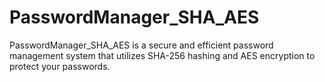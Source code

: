 # PasswordManager_SHA_AES
PasswordManager_SHA_AES is a secure and efficient password management system that utilizes SHA-256 hashing and AES encryption to protect your passwords.
